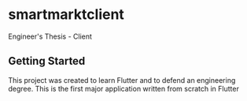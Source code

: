 # smartmarktclient

Engineer&#x27;s Thesis - Client

## Getting Started

This project was created to learn Flutter and to defend an engineering degree. 
This is the first major application written from scratch in Flutter
